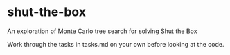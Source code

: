 # shut-the-box
An exploration of Monte Carlo tree search for solving Shut the Box

Work through the tasks in tasks.md on your own before looking at the code.
